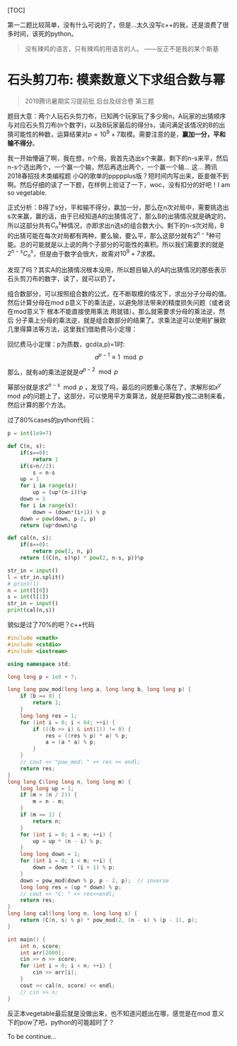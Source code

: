 [TOC]

第一二题比较简单，没有什么可说的了，但是…太久没写c++的我，还是浪费了很多时间，该死的python。

> 没有辣鸡的语言，只有辣鸡的用语言的人。     ——反正不是我的某个斯基





# 石头剪刀布: 模素数意义下求组合数与幂

> 2019腾讯暑期实习提前批 后台及综合卷 第三题

题目大意：两个人玩石头剪刀布，已知两个玩家玩了多少局n，A玩家的出猜顺序与对应石头剪刀布(n个数字)，以及B玩家最后的得分s，请问满足该情况的B的出猜可能性的种数，运算结果对$p=10^{9}+7$取模。需要注意的是，**赢加一分，平和输不得分**。

我一开始懵逼了啊，我在想，n个局，我首先选出s个来赢，剩下的n-s来平，然后n-s个选出两个，一个赢一个输，然后再选出两个，一个赢一个输… 这… 腾讯2018春招技术类编程题 小Q的歌单的ppppplus版？短时间内写出来，臣妾做不到啊。然后仔细的读了一下题，在样例上验证了一下，woc，没有扣分的好吧！I am so vegetable.

正式分析：B得了s分，平和输不得分，赢加一分，那么在n次对局中，需要挑选出s次来赢，赢的话，由于已经知道A的出猜情况了，那么B的出猜情况就是确定的，所以这部分共有$C_{n}^{s}$种情况，亦即求出n选s的组合数大小。剩下的n-s次对局，B的出猜可能在每次对局都有两种，要么输，要么平，那么这部分就有$2^{n-s}$种可能。总的可能就是以上说的两个子部分的可能性的乘积。所以我们需要求的就是$2^{n-s}C_{n}^{s}$，但是由于数字会很大，故需对$10^{9}+7$求模。

发现了吗？其实A的出猜情况根本没用，所以题目输入的A的出猜情况的那些表示石头剪刀布的数字，读了，就可以扔了。

组合数部分，可以按照组合数的公式，在不断取模的情况下，求出分子分母的值。然后计算分母在mod p意义下的乘法逆，以避免除法带来的精度损失问题（或者说 在mod意义下 根本不能直接使用乘法 用就错）。那么就需要求分母的乘法逆，然后 分子乘上分母的乘法逆，就是组合数部分的结果了。求乘法逆可以使用扩展欧几里得算法等方法，这里我们借助费马小定理：

回忆费马小定理：p为质数，gcd(a,p)=1时:
$$
a^{p-1} \equiv 1 \mod{p}
$$

那么，就有a的乘法逆就是$a^{p- 2} \mod {p}$ 

幂部分就是求$2^{n-s}\mod {p}$ ，发现了吗，最后的问题重心落在了，求解形如$x^{y}\mod {p}$的问题上了。这部分，可以使用平方乘算法，就是把幂数y按二进制来看，然后计算的那个方法。

过了80%cases的python代码：

```python
p = int(1e9+7)

def C(n, s):
    if(s==0):
        return 1
    if(s>n//2):
        s = n-s
    up = 1
    for i in range(s):
        up = (up*(n-i))%p
    down = 1
    for i in range(s):
        down = (down*(i+1)) % p
    down = pow(down, p-2, p)
    return (up*down)%p

def cal(n, s):
    if(s==0):
        return pow(2, n, p)
    return ((C(n, s)%p) * pow(2, n-s, p))%p

str_in = input()
l = str_in.split()
# print(l)
n = int(l[0])
s = int(l[1])
str_in = input()
print(cal(n,s))
```

貌似是过了70%的吧？c++代码

```c++
#include <cmath>
#include <cstdio>
#include <iostream>

using namespace std;

long long p = 1e9 + 7;

long long pow_mod(long long a, long long b, long long p) {
    if (b == 0) {
        return 1;
    }
    long long res = 1;
    for (int i = 0; i < 64; ++i) {
        if (((b >> i) & int(1)) != 0) {
            res = ((res % p) * a) % p;
            a = (a * a) % p;
        }
    }
    // cout << "pow_mod: " << res << endl;
    return res;
}
long long C(long long n, long long m) {
    long long up = 1;
    if (m > (n / 2)) {
        m = n - m;
    }
    if (m == 1) {
        return n;
    }
    for (int i = 0; i < m; ++i) {
        up = up * (n - i) % p;
    }
    long long down = 1;
    for (int i = 0; i < m; ++i) {
        down = down * (i + 1) % p;
    }
    down = pow_mod(down % p, p - 2, p);  // inverse
    long long res = (up * down) % p;
    // cout << "C: " << res<<endl;
    return res;
}
long long cal(long long n, long long s) {
    return (C(n, s) % p) * pow_mod(2, (n - s) % (p - 1), p);
}

int main() {
    int n, score;
    int arr[2000];
    cin >> n >> score;
    for (int i = 0; i < n; ++i) {
        cin >> arr[i];
    }
    cout << cal(n, score) << endl;
    // cin >> n;
}
```

反正本vegetable最后就是没做出来，也不知道问题出在哪，感觉是在mod 意义下的pow了吧，python的可能超时了？

To be continue…







